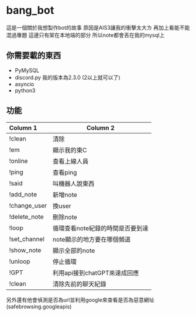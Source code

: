 # bang_bot
這是一個關於我想製作bot的故事 原因是AIS3讓我的衝擊太大ㄌ 再加上看能不能混過專題
這邊只有架在本地端的部分 所以note都會丟在我的mysql上
## 你需要載的東西
* PyMySQL
* discord.py 我的版本為2.3.0 (2以上就可以了)
* asyncio
* python3
## 功能



| Column 1    | Column 2 |
|:----------- | -------- |
| !clean       |    清除      |
| !em          |    顯示我的東C      |
| !online      |    查看上線人員      |
| !ping        |    查看ping      |
| !said        |    叫機器人說東西      |
| !add_note    |    新增note      |
| !change_user |    換user      |
  !delete_note |刪除note
| !loop        |   循環查看note紀錄的時間是否要到達   |
| !set_channel |   note顯示的地方要在哪個頻道   |
| !show_note   |   顯示全部的note   |
| !unloop      |   停止循環   |
| !GPT         |   利用api接到chatGPT來達成回應   |
| !clean       |   清除先前的聊天紀錄   |

另外還有他會偵測是否為url並利用google來查看是否為惡意網址(safebrowsing.googleapis)

